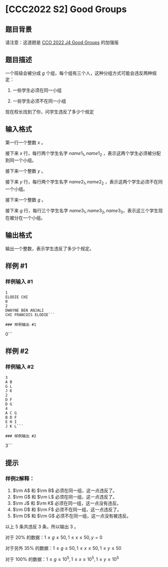 # [CCC2022 S2] Good Groups

## 题目背景

请注意：这道题是 [CCO 2022 J4  Good Groups](https://www.luogu.com.cn/problem/P8403) 的加强版


## 题目描述

一个班级会被分成 $g$ 个组，每个组有三个人，这种分组方式可能会违反两种规定：

1. 一些学生必须在同一小组

2. 一些学生必须不在同一小组

现在校长找到了你，问学生违反了多少个规定

## 输入格式

第一行一个整数 $x$ 。

接下来 $x$ 行，每行两个学生名字 $name1_1,name1_2$ ，表示这两个学生必须被分配到同一个小组。

接下来一个整数 $y$ 。

接下来 $y$ 行，每行两个学生名字 $name2_1,name2_2$ ，表示这两个学生必须不在同一个小组。

接下来一个整数 $g$ 。

接下来 $g$ 行，每行三个学生名字 $name3_1,name3_2,name3_3$，表示这三个学生现在被分在一个小组。


## 输出格式

输出一个整数，表示学生违反了多少个规定。

## 样例 #1

### 样例输入 #1
```
1
ELODIE CHI
0
2
DWAYNE BEN ANJALI
CHI FRANCOIS ELODIE```

### 样例输出 #1

```
0```

## 样例 #2

### 样例输入 #2
```
3
A B
G L
J K
2
D F
D G
4
A C G
B D F
E H I
J K L```

### 样例输出 #2

```
3```

## 提示

### 样例2解释：

1. $\rm A$ 和 $\rm B$ 必须在同一组，这一点违反了。
2. $\rm G$ 和 $\rm L$ 必须在同一组，这一点违反了。
3. $\rm J$ 和 $\rm K$ 必须在同一组，这一点没有违反。
4. $\rm D$ 和 $\rm F$ 必须不在同一组，这一点违反了。
5. $\rm D$ 和 $\rm G$ 必须不在同一组，这一点没有被违反。

以上 $5$ 条共违反 $3$ 条，所以输出 $3$ 。

对于 $20\%$ 的数据：$1\le g\le 50 , 1\le x\le 50,y=0$

对于另外 $35\%$ 的数据：$1\le g\le 50 , 1\le x\le 50,1\le
 y\le 50$
 
对于 $100\%$ 的数据：$1\le g\le 10^5,1\le x\le 10^5,1\le y\le 10^5$
